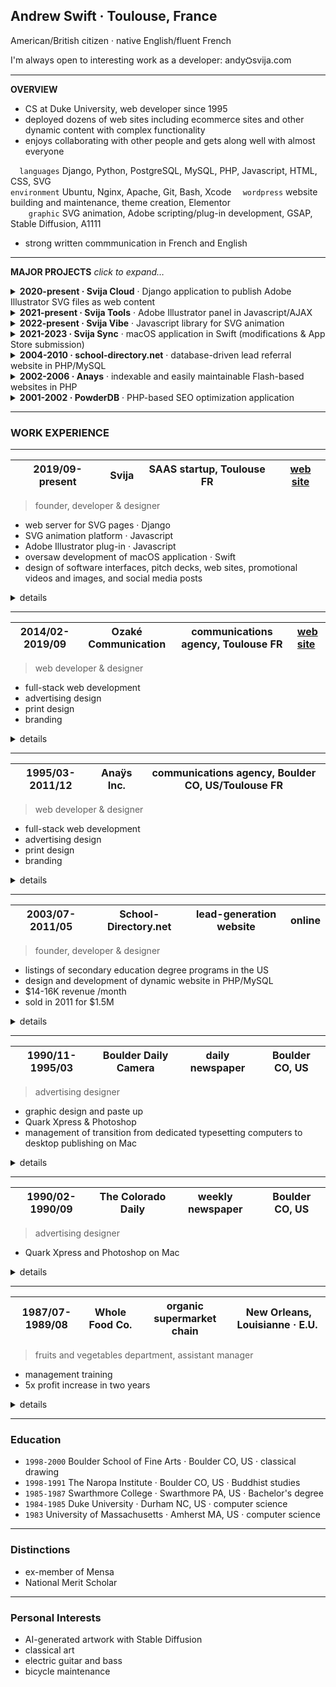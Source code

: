 <!-- https://www.w3schools.com/charsets/ref_emoji_office.asp -->

## Andrew Swift · Toulouse, France

American/British citizen · native English/fluent French

I'm always open to interesting work as a developer: andy⛭svija.com

---
**OVERVIEW**

- CS at Duke University, web developer since 1995
- deployed dozens of web sites including ecommerce sites and other dynamic content with complex functionality
- enjoys collaborating with other people and gets along well with almost everyone

`  languages` Django, Python, PostgreSQL, MySQL, PHP, Javascript, HTML, CSS, SVG  
`environment` Ubuntu, Nginx, Apache, Git, Bash, Xcode
`  wordpress` website building and maintenance, theme creation, Elementor  
`    graphic` SVG animation, Adobe scripting/plug-in development, GSAP, Stable Diffusion, A1111

- strong written commmunication in French and English

---
**MAJOR PROJECTS** *click to expand…*

<details><summary><b>2020-present · Svija Cloud</b> · Django application to publish Adobe Illustrator SVG files as web content</summary><br>

- **Developed a Django-based web application** that publishes Adobe Illustrator SVG files as immersive web content, managing presentation and placement
- **Multi-instance Architecture** – one dedicated instance per client handles site management tasks including sitemap organization, page titles, SEO, and script management
- **User-Friendly Admin Interface** – heavily-modified Django admin provides users control over site content, including Illustrator file assignments, embedded media, and additional scripts
- **Content Management Features** – enabled combining and reusing content blocks, embedding YouTube videos, and integrating animations (e.g., Svija Vibe) for dynamic web experiences.

---
</details>

<details><summary><b>2021-present · Svija Tools</b> · Adobe Illustrator panel in Javascript/AJAX</summary><br>

- **Developed an Adobe Illustrator panel** in JavaScript, using AJAX for dynamic functionality updates
- **SVG Export & Site Management** – save web content as SVG files and manage a local copy of the user's website
- **Content Harmonization and Verification** – tools for synchronizing content across pages and for verification of potential issues (e.g., missing images, unsupported techniques)
- **Usability Enhancements** – shortcuts to source files and rapid access to frequently needed operations

---
</details>

<details><summary><b>2022-present · Svija Vibe</b> · Javascript library for SVG animation</summary><br>

- **Developed Svija Vibe** – an animation tool enabling complex SVG animation through an object-naming convention in Adobe Illustrator
- **GSAP-Powered Animation** – utilizes the GSAP JavaScript library to create lightweight but rich web animation
- **Trigger/Event-Based System** – user interaction with a trigger object causes the transformation of an event object or group of objects
- **No-Code Animation Workflow** – allows designers to create dynamic animations entirely within Illustrator, radically simplifying web animation production

---
</details>

<details><summary><b>2021-2023 · Svija Sync</b> · macOS application in Swift (modifications & App Store submission)</summary><br>

- **Enhanced Svija Sync** – extensively modified a macOS application in Swift (originally developed by a subcontractor)
- **Automated Website Synchronization** – an RSYNC daemon runs every three seconds, synchronizing local and remote versions
- **Multi-site Management** – supports managing up to 100 websites, with easy access to local files and Svija Cloud admin pages
- **App Store Submission** – handled the submission process for Svija Sync on the Mac App Store

---
</details>

<details><summary><b>2004-2010 · school-directory.net</b> · database-driven lead referral website in PHP/MySQL</summary><br>

- Developed and maintained **school-directory.net**, a database-driven lead referral website using PHP and MySQL  
- Contributed to the site's profitability, generating **$16–$20K per month**, leading to a **$1.5M acquisition by QuinStreet in 2010**
- **Managed all technical aspects**, including backend development, database administration, and SEO
- Designed a **dynamic search system** allowing users to filter schools by criteria such as subject, location, and degree type

---
</details>

<details><summary><b>2002-2006 · Anays</b> · indexable and easily maintainable Flash-based websites in PHP</summary><br>

- **Designed and developed a modular system** enabling search engine indexing and rapid content updates for Flash websites
- **Implemented a PHP-based backend** and a **Flash engine** that dynamically populated site content from an HTML wrapper
- Solved a key SEO issue by **enabling Google-indexed Flash content**
- Text-file based content **eliminated the need for proprietary software** in maintaining a Flash-based site

---
</details>

<details><summary><b>2001-2002 · PowderDB</b> · PHP-based SEO optimization application</summary><br>

- Developed PowderDB, **SEO optimization software written in PHP** to enhance website visibility and indexing
- Enabled the creation of **~400,000 indexed pages per site**, significantly improving search engine presence
- Delivered a **1000x average traffic increase** for clients by optimizing content structure and keyword relevance
- Generated **realistic-looking content** with **configurable keyword density**, relevant images, and SEO-friendly HTML tagging

---
</details>


---
### WORK EXPERIENCE

---
| 2019/09-present | Svija | SAAS startup, Toulouse FR | [web site](https://svija.com) |
|-|-|-|-|
> founder, developer & designer
- web server for SVG pages · Django
- SVG animation platform · Javascript
- Adobe Illustrator plug-in · Javascript
- oversaw development of macOS application · Swift
- design of software interfaces, pitch decks, web sites, promotional videos and images, and social media posts

<details><summary>details</summary>
&nbsp;

- wordpress design & maintenance

Svija is a website-building platform that enables users to create web content using Adobe Illustrator.

An Illustrator panel enables users to easily save pages as SVG files.

A macOS app runs in the background to sync website content between the user's computer and the web server.

A Django app on the server creates structured web content integrating the user's SVG files, and manages the site map, page titles, SEO content etc.

Django Admin was extensively customized to provide each user with a control panel for their website.
</details>

---
| 2014/02-2019/09 | Ozaké Communication | communications agency, Toulouse FR | [web site](https://ozake.com) |
|-|-|-|-|
> web developer & designer
- full-stack web development
- advertising design
- print design 
- branding

<details><summary>details</summary>
&nbsp;

- Frontend : interfaces utilisateur, fidélisation, navigation
- Backend : bases de données, comptes client, catalogues de produits

Svija is a website builder that enables users to create web content using Adobe Illustrator.

An Illustrator panel enables users to easily save pages as SVG files.

A macOS app runs in the background to sync website content between the user's computer and the web server.

A Django app on the server creates structured web content integrating the user's SVG files, and manages the site map, page titles, SEO content etc.

Django Admin was extensively customized to provide each user with a control panel for their website.
</details>

---
| 1995/03-2011/12 | Anaÿs Inc.| communications agency, Boulder CO, US/Toulouse FR |
|-|-|-|
> web developer & designer
- full-stack web development
- advertising design
- print design 
- branding

<details><summary>details</summary>
&nbsp;

**2002-2006 : Anaÿs** · outil de construction de sites web en Flash · Capbreton (40)
> Fondateur
- Système de contenus modulaires pour sites en Flash
- Contenus complètement référençables par Google
- Gestion de contenus par personnes non-techniques


**2001-2002 : PowderDB** · outil d'optimisation pour moteurs de recherche · Capbreton (40), France
> Fondateur
- Environ 400K pages référencées par site
- Trafic web boosté par 1000 fois en moyen

Svija is a website builder that enables users to create web content using Adobe Illustrator.

An Illustrator panel enables users to easily save pages as SVG files.

A macOS app runs in the background to sync website content between the user's computer and the web server.

A Django app on the server creates structured web content integrating the user's SVG files, and manages the site map, page titles, SEO content etc.

Django Admin was extensively customized to provide each user with a control panel for their website.
</details>

---
| 2003/07-2011/05 | School-Directory.net | lead-generation website | online |
|-|-|-|-|
> founder, developer & designer
- listings of secondary education degree programs in the US
- design and development of dynamic website in PHP/MySQL
- $14-16K revenue /month
- sold in 2011 for $1.5M

<details><summary>details</summary>
&nbsp;

Svija is a website builder that enables users to create web content using Adobe Illustrator.

An Illustrator panel enables users to easily save pages as SVG files.

A macOS app runs in the background to sync website content between the user's computer and the web server.

A Django app on the server creates structured web content integrating the user's SVG files, and manages the site map, page titles, SEO content etc.

Django Admin was extensively customized to provide each user with a control panel for their website.
</details>

---
| 1990/11-1995/03 | Boulder Daily Camera | daily newspaper | Boulder CO, US |
|-|-|-|-|
> advertising designer
- graphic design and paste up
- Quark Xpress & Photoshop
- management of transition from dedicated typesetting computers to desktop publishing on Mac

<details><summary>details</summary>
&nbsp;

- clients regularly requested that I be the one to design their ad
- exceptionally effective advertising

</details>

---
| 1990/02-1990/09 | The Colorado Daily | weekly newspaper | Boulder CO, US |
|-|-|-|-|
> advertising designer
- Quark Xpress and Photoshop on Mac

<details><summary>details</summary>
&nbsp;

- exceptionally effective advertising
- clients regularly requested that I be the one to design their ad

</details>

---
| 1987/07-1989/08 | Whole Food Co. | organic supermarket chain | New Orleans, Louisianne · E.U. |
|-|-|-|-|
> fruits and vegetables department, assistant manager
- management training
- 5x profit increase in two years

<details><summary>details</summary>
&nbsp;

Svija is a website builder that enables users to create web content using Adobe Illustrator.

An Illustrator panel enables users to easily save pages as SVG files.

A macOS app runs in the background to sync website content between the user's computer and the web server.

A Django app on the server creates structured web content integrating the user's SVG files, and manages the site map, page titles, SEO content etc.

Django Admin was extensively customized to provide each user with a control panel for their website.
</details>

---
### Education

- `1998-2000` Boulder School of Fine Arts · Boulder CO, US · classical drawing
- `1998-1991` The Naropa Institute · Boulder CO, US · Buddhist studies
- `1985-1987` Swarthmore College · Swarthmore PA, US · Bachelor's degree
- `1984-1985` Duke University · Durham NC, US · computer science  
- `1983` University of Massachusetts · Amherst MA, US · computer science  

---
### Distinctions

- ex-member of Mensa
- National Merit Scholar

---
### Personal Interests

- AI-generated artwork with Stable Diffusion
- classical art
- electric guitar and bass
- bicycle maintenance
